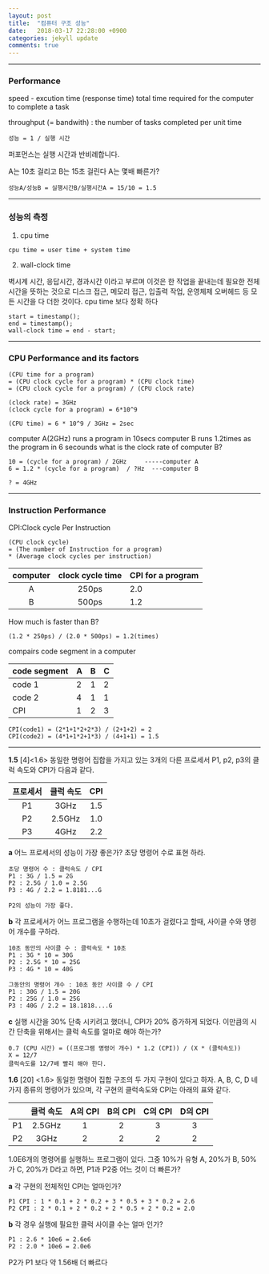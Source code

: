 ```yaml
---
layout: post
title:  "컴퓨터 구조 성능"
date:   2018-03-17 22:28:00 +0900
categories: jekyll update
comments: true
---
```


---
### Performance

speed - excution time (response time)
total time required for the computer to complete a task

throughput (= bandwith) : the number of tasks completed per unit time

`성능 = 1 / 실행 시간`

퍼포먼스는 실행 시간과 반비례합니다.

A는 10초 걸리고 B는 15초 걸린다 A는 몇배 빠른가?

`성능A/성능B = 실행시간B/실행시간A = 15/10 = 1.5`

---
### 성능의 측정

1. cpu time
```
cpu time = user time + system time
```
2. wall-clock time

  벽시계 시간, 응답시간, 경과시간 이라고 부르며 이것은 한 작업을 끝내는데 필요한 전체시간을 뜻하는 것으로 디스크 접근, 메모리 접근, 입출력 작업, 운영체제 오버헤드 등 모든 시간을 다 더한 것이다. cpu time 보다 정확 하다
```
start = timestamp();
end = timestamp();
wall-clock time = end - start;
```

---
### CPU Performance and its factors
```
(CPU time for a program)
= (CPU clock cycle for a program) * (CPU clock time)
= (CPU clock cycle for a program) / (CPU clock rate)
```

```
(clock rate) = 3GHz
(clock cycle for a program) = 6*10^9

(CPU time) = 6 * 10^9 / 3GHz = 2sec
```

computer A(2GHz) runs a program in 10secs computer B runs 1.2times as the program in 6 secounds what is the clock rate of computer B?

```
10 = (cycle for a program) / 2GHz     -----computer A
6 = 1.2 * (cycle for a program)  / ?Hz  ---computer B

? = 4GHz
```
---
### Instruction Performance
CPI:Clock cycle Per Instruction
```
(CPU clock cycle)
= (The number of Instruction for a program)
* (Average clock cycles per instruction)
```

|computer|clock cycle time|CPI for a program|
|:------:|:--------------:|---|
|A|250ps|2.0|
|B|500ps|1.2|

How much is faster than B?
```
(1.2 * 250ps) / (2.0 * 500ps) = 1.2(times)
```

compairs code segment in a computer

|code segment|A|B|C|
|---|---|---|---|
|code 1|2|1|2|
|code 2|4|1|1|
|CPI|1|2|3|

```
CPI(code1) = (2*1+1*2+2*3) / (2+1+2) = 2
CPI(code2) = (4*1+1*2+1*3) / (4+1+1) = 1.5
```

---
**1.5** [4]<1.6> 동일한 명령어 집합을 가지고 있는 3개의 다른 프로세서 P1, p2, p3의 클럭 속도와 CPI가 다음과 같다.

| 프로세서| 클럭 속도 | CPI  |
|:-------------:|:-------------:|:-----:|
| P1   | 3GHz | 1.5 |
| P2  | 2.5GHz    |  1.0 |
| P3 | 4GHz   |  2.2 |

**a** 어느 프로세서의 성능이 가장 좋은가? 초당 명령어 수로 표현 하라.

```
초당 명령어 수 : 클럭속도 / CPI
P1 : 3G / 1.5 = 2G
P2 : 2.5G / 1.0 = 2.5G
P3 : 4G / 2.2 = 1.8181...G

P2의 성능이 가장 좋다.
```
**b** 각 프로세서가 어느 프로그램을 수행하는데 10초가 걸렸다고 할때, 사이클 수와 명령어 개수를 구하라.
```
10초 동안의 사이클 수 : 클럭속도 * 10초
P1 : 3G * 10 = 30G
P2 : 2.5G * 10 = 25G
P3 : 4G * 10 = 40G

그동안의 명령어 개수 : 10초 동안 사이클 수 / CPI
P1 : 30G / 1.5 = 20G
P2 : 25G / 1.0 = 25G
P3 : 40G / 2.2 = 18.1818....G
```
**c** 실행 시간을 30% 단축 시키려고 했더니, CPI가 20% 증가하게 되었다. 이만큼의 시간 단축을 위해서는 클럭 속도를 얼마로 해야 하는가?
```
0.7 (CPU 시간) = ((프로그램 명령어 개수) * 1.2 (CPI)) / (X * (클럭속도))
X = 12/7
클럭속도를 12/7배 빨리 해야 한다.
```
**1.6** [20] <1.6> 동일한 명령어 집합 구조의 두 가지 구현이 있다고 하자. A, B, C, D 네 가지 종류의 명령어가 있으며, 각 구현의 클럭속도와 CPI는 아래의 표와 같다.

| | 클럭 속도 | A의 CPI | B의 CPI | C의 CPI | D의 CPI |
|:--|:---------:|:-------:|:------:|:-------:|:------:|
| P1  | 2.5GHz | 1 | 2 | 3 | 3 |
| P2  | 3GHz    | 2 | 2 | 2 | 2 |

 1.0E6개의 명령어를 실행하느 프로그램이 있다. 그중 10%가 유형 A, 20%가 B, 50%가 C, 20%가 D라고 하면, P1과 P2중 어느 것이 더 빠른가?

**a** 각 구현의 전체적인 CPI는 얼마인가?
```
P1 CPI : 1 * 0.1 + 2 * 0.2 + 3 * 0.5 + 3 * 0.2 = 2.6
P2 CPI : 2 * 0.1 + 2 * 0.2 + 2 * 0.5 + 2 * 0.2 = 2.0
```
**b** 각 경우 실행에 필요한 클럭 사이클 수는 얼마 인가?
```
P1 : 2.6 * 10e6 = 2.6e6
P2 : 2.0 * 10e6 = 2.0e6
```
P2가 P1 보다 약 1.56배 더 빠르다
